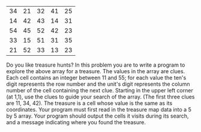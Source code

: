 
|    |    |    |    |    |
| -  | -  | -  | -  | -  |
| 34 | 21 | 32 | 41 | 25 |
| 14 | 42 | 43 | 14 | 31 |
| 54 | 45 | 52 | 42 | 23 |
| 33 | 15 | 51 | 31 | 35 |
| 21 | 52 | 33 | 13 | 23 |

Do you like treasure hunts? In this problem you are to write a program to explore the above array for a treasure. The values in the array are clues. Each cell contains an integer between 11 and 55; for each value the ten's digit represents the row number and the unit's digit represents the column number of the cell containing the next clue. Starting in the upper left corner (at 1,1), use the clues to guide your search of the array. (The first three clues are 11, 34, 42). The treasure is a cell whose value is the same as its coordinates. Your program must first read in the treasure map data into a 5 by 5 array. Your program should output the cells it visits during its search, and a message indicating where you found the treasure.
